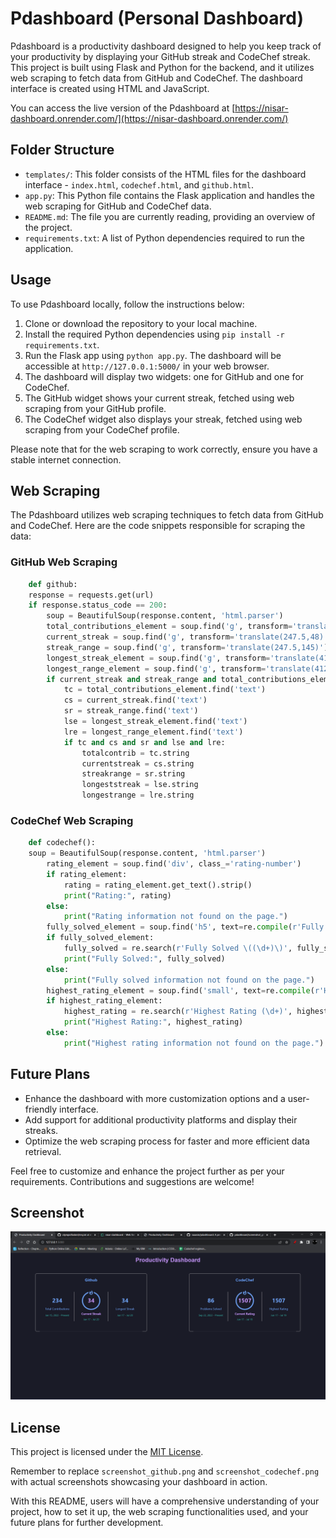 # Pdashboard (Personal Dashboard)

Pdashboard is a productivity dashboard designed to help you keep track of your productivity by displaying your GitHub streak and CodeChef streak. This project is built using Flask and Python for the backend, and it utilizes web scraping to fetch data from GitHub and CodeChef. The dashboard interface is created using HTML and JavaScript.

You can access the live version of the Pdashboard at [https://nisar-dashboard.onrender.com/](https://nisar-dashboard.onrender.com/)

## Folder Structure

- `templates/`: This folder consists of the HTML files for the dashboard interface - `index.html`, `codechef.html`, and `github.html`.
- `app.py`: This Python file contains the Flask application and handles the web scraping for GitHub and CodeChef data.
- `README.md`: The file you are currently reading, providing an overview of the project.
- `requirements.txt`: A list of Python dependencies required to run the application.

## Usage

To use Pdashboard locally, follow the instructions below:

1. Clone or download the repository to your local machine.
2. Install the required Python dependencies using `pip install -r requirements.txt`.
3. Run the Flask app using `python app.py`. The dashboard will be accessible at `http://127.0.0.1:5000/` in your web browser.
4. The dashboard will display two widgets: one for GitHub and one for CodeChef.
5. The GitHub widget shows your current streak, fetched using web scraping from your GitHub profile.
6. The CodeChef widget also displays your streak, fetched using web scraping from your CodeChef profile.

Please note that for the web scraping to work correctly, ensure you have a stable internet connection.

## Web Scraping

The Pdashboard utilizes web scraping techniques to fetch data from GitHub and CodeChef. Here are the code snippets responsible for scraping the data:

### GitHub Web Scraping

```python
    def github:
    response = requests.get(url)
    if response.status_code == 200:
        soup = BeautifulSoup(response.content, 'html.parser')
        total_contributions_element = soup.find('g', transform='translate(82.5,48)')
        current_streak = soup.find('g', transform='translate(247.5,48)')
        streak_range = soup.find('g', transform='translate(247.5,145)')
        longest_streak_element = soup.find('g', transform='translate(412.5,48)')
        longest_range_element = soup.find('g', transform='translate(412.5,114)')
        if current_streak and streak_range and total_contributions_element and longest_range_element and longest_streak_element:
            tc = total_contributions_element.find('text')
            cs = current_streak.find('text')
            sr = streak_range.find('text')
            lse = longest_streak_element.find('text')
            lre = longest_range_element.find('text')
            if tc and cs and sr and lse and lre:
                totalcontrib = tc.string
                currentstreak = cs.string
                streakrange = sr.string
                longeststreak = lse.string
                longestrange = lre.string
```

### CodeChef Web Scraping

```python
    def codechef():
    soup = BeautifulSoup(response.content, 'html.parser')
        rating_element = soup.find('div', class_='rating-number')
        if rating_element:
            rating = rating_element.get_text().strip()
            print("Rating:", rating)
        else:
            print("Rating information not found on the page.")
        fully_solved_element = soup.find('h5', text=re.compile(r'Fully Solved \(\d+\)'))
        if fully_solved_element:
            fully_solved = re.search(r'Fully Solved \((\d+)\)', fully_solved_element.text).group(1)
            print("Fully Solved:", fully_solved)
        else:
            print("Fully solved information not found on the page.")
        highest_rating_element = soup.find('small', text=re.compile(r'Highest Rating \d+'))
        if highest_rating_element:
            highest_rating = re.search(r'Highest Rating (\d+)', highest_rating_element.text).group(1)
            print("Highest Rating:", highest_rating)
        else:
            print("Highest rating information not found on the page.")
```

## Future Plans

- Enhance the dashboard with more customization options and a user-friendly interface.
- Add support for additional productivity platforms and display their streaks.
- Optimize the web scraping process for faster and more efficient data retrieval.

Feel free to customize and enhance the project further as per your requirements. Contributions and suggestions are welcome!

## Screenshot

![Dashboard Widget](Dashboard.png)

## License

This project is licensed under the [MIT License](LICENSE).

Remember to replace `screenshot_github.png` and `screenshot_codechef.png` with actual screenshots showcasing your dashboard in action.

With this README, users will have a comprehensive understanding of your project, how to set it up, the web scraping functionalities used, and your future plans for further development.